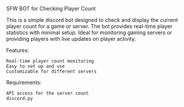 SFW BOT for Checking Player Count

This is a simple discord bot designed to check and display the current player count for a game or server. The bot provides real-time player statistics with minimal setup. Ideal for monitoring gaming servers or providing players with live updates on player activity.

Features:

    Real-time player count monitoring
    Easy to set up and use
    Customizable for different servers

Requirements:

    API access for the server count
    discord.py


